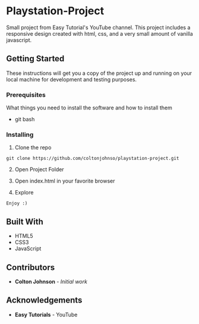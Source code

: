 # Playstation-Project
Small project from Easy Tutorial's YouTube channel. This project includes a responsive design created with html, css, and a very small amount of vanilla javascript.

## Getting Started

These instructions will get you a copy of the project up and running on your local machine for development and testing purposes.

### Prerequisites

What things you need to install the software and how to install them

- git bash


### Installing

1. Clone the repo

```
git clone https://github.com/coltonjohnso/playstation-project.git
```

2. Open Project Folder

3. Open index.html in your favorite browser

4. Explore

```
Enjoy :)
```

## Built With

* HTML5
* CSS3
* JavaScript

## Contributors

* **Colton Johnson** - *Initial work*

## Acknowledgements

* **Easy Tutorials** - YouTube

